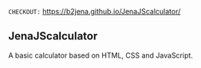 `CHECKOUT:` https://b2jena.github.io/JenaJScalculator/
## JenaJScalculator
A basic calculator based on HTML, CSS and JavaScript.

